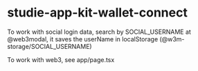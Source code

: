 # studie-app-kit-wallet-connect

To work with social login data, search by SOCIAL_USERNAME at @web3modal, it saves the userName in localStorage (@w3m-storage/SOCIAL_USERNAME)

To work with web3, see app/page.tsx
